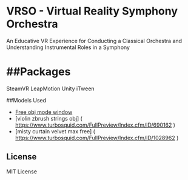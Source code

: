 VRSO - Virtual Reality Symphony Orchestra
==
An Educative VR Experience for Conducting a Classical Orchestra and Understanding Instrumental Roles in a Symphony


##Packages
==
SteamVR
LeapMotion
Unity
iTween

##Models Used
* [Free obj mode window]( https://www.turbosquid.com/FullPreview/Index.cfm/ID/767819 )
* [violin zbrush strings obj] ( https://www.turbosquid.com/FullPreview/Index.cfm/ID/690162 )
* [misty curtain velvet max free] ( https://www.turbosquid.com/FullPreview/Index.cfm/ID/1028962 )

## License
MIT License